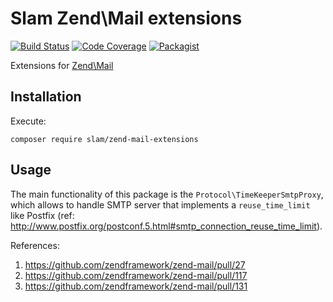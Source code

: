 # Slam Zend\Mail extensions

[![Build Status](https://travis-ci.org/Slamdunk/zend-mail-extensions.svg?branch=master)](https://travis-ci.org/Slamdunk/zend-mail-extensions)
[![Code Coverage](https://scrutinizer-ci.com/g/Slamdunk/zend-mail-extensions/badges/coverage.png?b=master)](https://scrutinizer-ci.com/g/Slamdunk/zend-mail-extensions/?branch=master)
[![Packagist](https://img.shields.io/packagist/v/slam/zend-mail-extensions.svg)](https://packagist.org/packages/slam/zend-mail-extensions)

Extensions for [Zend\Mail](https://github.com/zendframework/zend-mail)

## Installation

Execute:

`composer require slam/zend-mail-extensions`

## Usage

The main functionality of this package is the `Protocol\TimeKeeperSmtpProxy`,
which allows to handle SMTP server that implements a `reuse_time_limit` like
Postfix (ref: http://www.postfix.org/postconf.5.html#smtp_connection_reuse_time_limit).

References:

1. https://github.com/zendframework/zend-mail/pull/27
1. https://github.com/zendframework/zend-mail/pull/117
1. https://github.com/zendframework/zend-mail/pull/131
